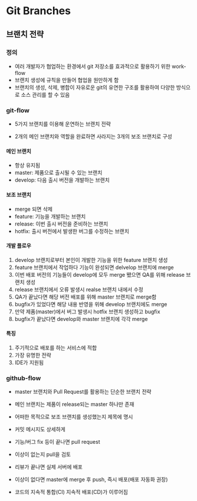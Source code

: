 # Git Branches

## 브랜치 전략

### 정의

- 여러 개발자가 협업하는 환경에서 git 저장소를 효과적으로 활용하기 위한 work-flow
- 브랜치 생성에 규칙을 만들어 협업을 원만하게 함
- 브랜치의 생성, 삭제, 병합이 자유로운 git의 유연한 구조를 활용하여 다양한 방식으로 소스 관리를 할 수 있음



### git-flow

- 5가지 브랜치를 이용해 운연하는 브랜치 전략

- 2개의 메인 브랜치와 역할을 완료하면 사라지는 3개의 보조 브랜치로 구성

#### 메인 브랜치

- 항상 유지됨
- master: 제품으로 출시될 수 있는 브랜치
- develop: 다음 출시 버전을 개발하는 브랜치

#### 보조 브랜치

- merge 되면 삭제
- feature: 기능을 개발하는 브랜치
- release: 이번 출시 버전을 준비하는 브랜치
- hotfix: 출시 버전에서 발생한 버그를 수정하는 브랜치



#### 개발 플로우

1. develop 브랜치로부터 본인이 개발한 기능을 위한 feature 브랜치 생성
2. feature 브랜치에서 작업하다 기능이 완성되면 delvelop 브랜치에 merge
3. 이번 배포 버전의 기능들이 develop에 모두 merge 뙜으면 QA를 위해 release 브랜치 생성
4. release 브랜치에서 오류 발생시 realse 브랜치 내에서 수정
5. QA가 끝났다면 해당 버전 배포를 위해 master 브랜치로 merge함
6. bugfix가 있었다면 해당 내용 반영을 위해 develop 브랜치에도 merge
7. 만약 제품(master)에서 버그 발생시 hotfix 브랜치 생성하고 bugfix
8. bugfix가 끝났다면 develop와 master 브랜치에 각각 merge



#### 특징

1. 주기적으로 배포를 하는 서비스에 적합
2. 가장 유명한 전략
3. IDE가 지원됨



### github-flow

- master 브랜치와 Pull Request를 활용하는 단순한 브랜치 전략

- 메인 브랜치는 제품이 release되는 master 하나만 존재
- 어떠한 목적으로 보조 브랜치를 생성했는지 제목에 명시
- 커밋 메시지도 상세하게
- 기능/버그 fix 등이 끝나면 pull request
- 이상이 없는지 pull을 검토
- 리뷰가 끝나면 실제 서버에 배포
- 이상이 없다면 master에 merge 후 push, 즉시 배포(배포 자동화 권장)
- 코드의 지속적 통합(CI) 지속적 배포(CD)가 이루어짐
